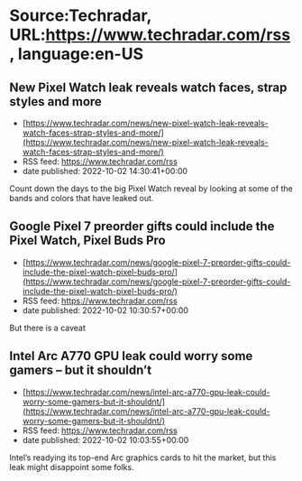 # Source:Techradar, URL:https://www.techradar.com/rss, language:en-US

## New Pixel Watch leak reveals watch faces, strap styles and more
 - [https://www.techradar.com/news/new-pixel-watch-leak-reveals-watch-faces-strap-styles-and-more/](https://www.techradar.com/news/new-pixel-watch-leak-reveals-watch-faces-strap-styles-and-more/)
 - RSS feed: https://www.techradar.com/rss
 - date published: 2022-10-02 14:30:41+00:00

Count down the days to the big Pixel Watch reveal by looking at some of the bands and colors that have leaked out.

## Google Pixel 7 preorder gifts could include the Pixel Watch, Pixel Buds Pro
 - [https://www.techradar.com/news/google-pixel-7-preorder-gifts-could-include-the-pixel-watch-pixel-buds-pro/](https://www.techradar.com/news/google-pixel-7-preorder-gifts-could-include-the-pixel-watch-pixel-buds-pro/)
 - RSS feed: https://www.techradar.com/rss
 - date published: 2022-10-02 10:30:57+00:00

But there is a caveat

## Intel Arc A770 GPU leak could worry some gamers – but it shouldn’t
 - [https://www.techradar.com/news/intel-arc-a770-gpu-leak-could-worry-some-gamers-but-it-shouldnt/](https://www.techradar.com/news/intel-arc-a770-gpu-leak-could-worry-some-gamers-but-it-shouldnt/)
 - RSS feed: https://www.techradar.com/rss
 - date published: 2022-10-02 10:03:55+00:00

Intel’s readying its top-end Arc graphics cards to hit the market, but this leak might disappoint some folks.


